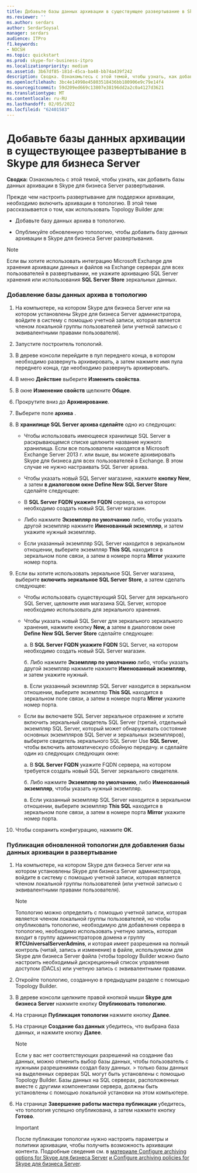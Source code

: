```yaml
---
title: Добавьте базы данных архивации в существующее развертывание в Skype для бизнеса Server
ms.reviewer: ''
ms.author: serdars
author: SerdarSoysal
manager: serdars
audience: ITPro
f1.keywords:
- NOCSH
ms.topic: quickstart
ms.prod: skype-for-business-itpro
ms.localizationpriority: medium
ms.assetid: 3b67df85-181d-45ca-ba48-bb74a439f242
description: Сводка. Ознакомьтесь с этой темой, чтобы узнать, как добавить базы данных архивации в Skype для бизнеса Server развертывания.
ms.openlocfilehash: 3bc4e14998e45803518436bb180906e9c79e14f4
ms.sourcegitcommit: 59d209ed669c13807e38196dd2a2c0a4127d3621
ms.translationtype: MT
ms.contentlocale: ru-RU
ms.lasthandoff: 02/05/2022
ms.locfileid: "62401583"
---
```

# <a name="add-archiving-databases-to-an-existing-deployment-in-skype-for-business-server"></a>Добавьте базы данных архивации в существующее развертывание в Skype для бизнеса Server
 
**Сводка:** Ознакомьтесь с этой темой, чтобы узнать, как добавить базы данных архивации в Skype для бизнеса Server развертывания.
  
Прежде чем настроить развертывание для поддержки архивации, необходимо включить архивации в топологию. В этой теме рассказывается о том, как использовать Topology Builder для:
  
- Добавьте базу данных архива в топологию.
    
- Опубликуйте обновленную топологию, чтобы добавить базу данных архивации в Skype для бизнеса Server развертывания.
    
> [!NOTE]
> Если вы хотите использовать интеграцию Microsoft Exchange для хранения архивации данных и файлов на Exchange серверах для всех пользователей в развертывании, не укажите архивацию SQL Server хранения или использования **SQL Server Store** зеркальных данных.
  
### <a name="add-an-archiving-database-to-your-topology"></a>Добавление базы данных архива в топологию

1. На компьютере, на котором Skype для бизнеса Server или на котором установлены Skype для бизнеса Server администратора, войдите в систему с помощью учетной записи, которая является членом локальной группы пользователей (или учетной записью с эквивалентными правами пользователя).
    
2. Запустите построитель топологий.
    
3. В дереве консоли перейдите в пул переднего конца, в котором необходимо развернуть архивировать, а затем нажмите имя пула переднего конца, где необходимо развернуть архивировать.
    
4. В меню **Действие** выберите **Изменить свойства**. 
    
5. В окне **Изменение свойств** щелкните **Общее**.
    
6. Прокрутите вниз до **Архивирование**.
    
7. Выберите поле **архива** .
    
8. В **хранилище SQL Server архива сделайте** одно из следующих:
    
   - Чтобы использовать имеющееся хранилище SQL Server в раскрывающемся списке щелкните название нужного хранилища. Если все пользователи находятся в Microsoft Exchange Server 2013 г. или выше, вы можете архивировать Skype для бизнеса для всех пользователей в Exchange. В этом случае не нужно настраивать SQL Server архива.
    
   - Чтобы указать новый SQL Server магазине, нажмите **кнопку New**, а затем **в диалоговом окне Define New SQL Server Store** сделайте следующее:
    
   - В **SQL Server FQDN укажите FQDN** сервера, на котором необходимо создать новый SQL Server магазин.
    
   - Либо нажмите **Экземпляр по умолчанию** либо, чтобы указать другой экземпляр нажмите **Именованный экземпляр**, и затем укажите нужный экземпляр.
    
   - Если указанный экземпляр SQL Server находится в зеркальном отношении, выберите экземпляр **This SQL** находится в зеркальном поле связи, а затем в номере порта **Mirror** укажите номер порта.
    
9. Если вы хотите использовать зеркальное SQL Server магазина, выберите **включить зеркальное SQL Server Store**, а затем сделать следующее:
    
   - Чтобы использовать существующий SQL Server для зеркального SQL Server, щелкните имя магазина  SQL Server, которое необходимо использовать для зеркального хранения.
    
   - Чтобы указать новый SQL Server для зеркального зеркального хранения, нажмите кнопку **New, а** затем в диалоговом окне **Define New SQL Server Store** сделайте следующее:
    
     а. В **SQL Server FQDN укажите FQDN** SQL Server, на котором необходимо создать новый SQL Server магазин.
    
     б. Либо нажмите **Экземпляр по умолчанию** либо, чтобы указать другой экземпляр нажмите нажмите **Именованный экземпляр**, и затем укажите нужный.
    
     в. Если указанный экземпляр SQL Server находится в зеркальном отношении, выберите экземпляр **This SQL** находится в зеркальном поле связи, а затем в номере порта **Mirror** укажите номер порта.
    
   - Если вы включаете SQL Server зеркальное отражение и хотите включить зеркальный свидетель SQL Server (третий, отдельный экземпляр SQL Server, который может обнаруживать состояние основных экземпляров SQL Server и зеркальных экземпляров), выберите свидетель зеркального SQL Server Use **SQL Server**, чтобы включить автоматическую сбойную передачу.  и сделайте один из следующих следующих окне:
    
     а. В **SQL Server FQDN** укажите FQDN сервера, на котором требуется создать новый SQL Server зеркального свидетеля.
    
     б. Либо нажмите **Экземпляр по умолчанию**, либо **Именованный экземпляр**, чтобы указать нужный экземпляр.
    
     в. Если указанный экземпляр SQL Server находится в зеркальном отношении, выберите экземпляр **This SQL** находится в зеркальном поле связи, а затем в номере порта **Mirror** укажите номер порта.
    
10. Чтобы сохранить конфигурацию, нажмите **ОК**.
    
### <a name="publish-the-updated-topology-to-add-an-archiving-database-to-your-deployment"></a>Публикация обновленной топологии для добавления базы данных архивации в развертывание

1. На компьютере, на котором Skype для бизнеса Server или на котором установлены Skype для бизнеса Server администратора, войдите в систему с помощью учетной записи, которая является членом локальной группы пользователей (или учетной записью с эквивалентными правами пользователя).
    
    > [!NOTE]
    > Топологию можно определить с помощью учетной записи, которая является членом локальной группы пользователей, но чтобы опубликовать топологию, необходимую для добавления сервера в топологию, необходимо использовать учетную запись, которая входит в группу  администраторов домена и группу **RTCUniversalServerAdmins**, и которая имеет разрешения на полный контроль (читай,  запись и изменение) в файле, используемом для Skype для бизнеса Server файла (чтобы topology Builder можно было настроить необходимый дискреционный список управления доступом (DACLs) или учетную запись с эквивалентными правами.
  
2. Откройте топологию, созданную в предыдущем разделе с помощью Topology Builder.
    
3. В дереве консоли щелкните правой кнопкой мыши **Skype для бизнеса Server** нажмите кнопку **Опубликовать топологию**.
    
4. На странице **Публикация топологии** нажмите кнопку **Далее**.
    
5. На странице **Создание баз данных** убедитесь, что выбрана база данных, и нажмите кнопку **Далее**. 
    
    > [!NOTE]
    > Если у вас нет соответствующих разрешений на создание баз данных, можно отменить выбор базы данных, чтобы пользователь с нужными разрешениями создал базу данных. > только базы данных на выделенных серверах SQL могут быть установлены с помощью Topology Builder. Базы данных на SQL серверах, расположенных вместе с другими компонентами сервера, должны быть установлены с помощью локальной установки на этом компьютере. 
  
6. На странице **Завершение работы мастера публикации** убедитесь, что топология успешно опубликована, а затем нажмите кнопку **Готово**.
    
    > [!IMPORTANT]
    > После публикации топологии нужно настроить параметры и политики архивации, чтобы получить возможность архивации контента. Подробные сведения см. в [материале Configure archiving options for Skype для бизнеса Server](configure-archiving-options.md) [и Configure archiving policies for Skype для бизнеса Server](configure-archiving-policies.md). 
  

